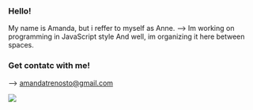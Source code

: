 ### Hello!

My name is Amanda, but i reffer to myself as Anne.
--> Im  working on programming in JavaScript style
And well, im organizing it here between spaces.

### Get contatc with me!

--> amandatrenosto@gmail.com 

![](https://tenor.com/pt-BR/view/okay-wink-mochi-peach-cat-gif-15594022)
